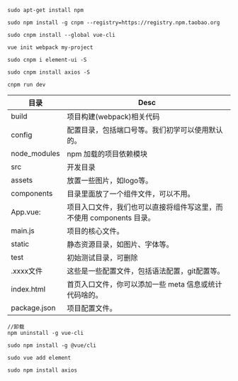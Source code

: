 ~~~
sudo apt-get install npm

sudo npm install -g cnpm --registry=https://registry.npm.taobao.org

sudo cnpm install --global vue-cli

vue init webpack my-project

sudo cnpm i element-ui -S

sudo cnpm install axios -S

cnpm run dev

~~~

目录|Desc
-|-|
build|项目构建(webpack)相关代码
config|配置目录，包括端口号等。我们初学可以使用默认的。
node_modules|npm 加载的项目依赖模块
src|开发目录
assets|放置一些图片，如logo等。
components|目录里面放了一个组件文件，可以不用。
App.vue:|项目入口文件，我们也可以直接将组件写这里，而不使用 components 目录。
main.js|项目的核心文件。
static|静态资源目录，如图片、字体等。
test|初始测试目录，可删除
.xxxx文件|这些是一些配置文件，包括语法配置，git配置等。
index.html|首页入口文件，你可以添加一些 meta 信息或统计代码啥的。
package.json|项目配置文件。

~~~
//卸载
npm uninstall -g vue-cli

sudo npm install -g @vue/cli

sudo vue add element

sudo npm install axios
~~~
